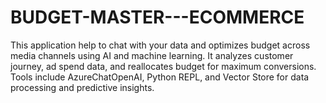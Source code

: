 # BUDGET-MASTER---ECOMMERCE
This application help to chat with your data and optimizes budget across media channels using AI and machine learning. It analyzes customer journey, ad spend data, and reallocates budget for maximum conversions. Tools include AzureChatOpenAI, Python REPL, and Vector Store for data processing and predictive insights.
